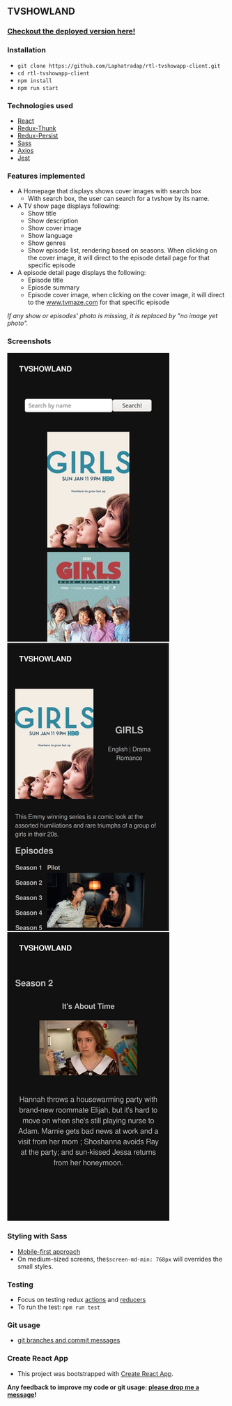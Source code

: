 ## TVSHOWLAND

### [Checkout the deployed version here!](https://tvshow-search.netlify.app/)

### Installation

- `git clone https://github.com/Laphatradap/rtl-tvshowapp-client.git`
- `cd rtl-tvshowapp-client`
- `npm install`
- `npm run start`

### Technologies used

- [React](./src/components/EpisodeListContainer/index.jsx)
- [Redux-Thunk](./src/store/episodes/actions.js)
- [Redux-Persist](./src/store/store.js)
- [Sass](./src/styles/styles.scss)
- [Axios](./src/store/shows/actions.js)
- [Jest](./src/store/episodes/tests/actions.test.js)

### Features implemented

- A Homepage that displays shows cover images with search box
  - With search box, the user can search for a tvshow by its name.
- A TV show page displays following:
  - Show title
  - Show description
  - Show cover image
  - Show language
  - Show genres
  - Show episode list, rendering based on seasons. When clicking on the cover image, it will direct to the episode detail page for that specific episode
- A episode detail page displays the following:
  - Episode title
  - Epiosde summary
  - Episode cover image, when clicking on the cover image, it will direct to the www.tvmaze.com for that specific episode

_If any show or episodes' photo is missing, it is replaced by "no image yet photo"._

### Screenshots

![showHomepage](./src/assets/screenshots/tvshowsearch3.png)
![showDetail](./src/assets/screenshots/tvshowsearch.png)
![episodeDetail](./src/assets/screenshots/tvshowsearch2.png)

### Styling with Sass

- [Mobile-first approach](./src/styles/_EpisodeList.scss)
- On medium-sized screens, the`$screen-md-min: 768px` will overrides the small styles.

### Testing

- Focus on testing redux [actions](./src/store/shows/tests/actions.test.js) and [reducers](./src/store/shows/tests/reducer.test.js)
- To run the test: `npm run test`

### Git usage

- [git branches and commit messages](https://github.com/Laphatradap/rtl-tvshowapp-client/commits/master)

### Create React App

- This project was bootstrapped with [Create React App](https://github.com/facebook/create-react-app).

**Any feedback to improve my code or git usage: [please drop me a message](https://www.linkedin.com/in/laphatradaphusri/)!**
